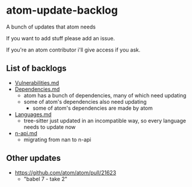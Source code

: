 # atom-update-backlog

A bunch of updates that atom needs

If you want to add stuff please add an issue.

If you're an atom contributor i'll give access if you ask.

## List of backlogs

- [Vulnerabilities.md](./Vulnerabilities.md)
- [Dependencies.md](./Dependencies.md)
    - atom has a bunch of dependencies, many of which need updating
    - some of atom's dependencies also need updating
        - some of atom's dependencies are made by atom
- [Languages.md](./Languages.md)
    - tree-sitter just updated in an incompatible way, so every language needs to update now
- [n-api.md](./n-api.md)
    - migrating from nan to n-api

## Other updates

- https://github.com/atom/atom/pull/21623
   - "babel 7 - take 2"


